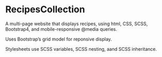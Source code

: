 # RecipesCollection

A multi-page website that displays recipes, using html, CSS, SCSS, Bootstrap4, and mobile-responsive @media queries.

Uses Bootstrap’s grid model for reponsive display. 

Stylesheets use SCSS variables, SCSS nesting, aand SCSS inheritance.
